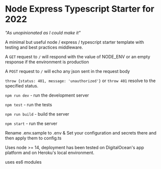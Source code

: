 # Node Express Typescript Starter for 2022

*"As unopinionated as I could make it"*

A minimal but useful node / express / typescript starter template with
testing and best practices middleware.

A `GET` request to `/` will respond with the value of NODE_ENV or an empty
response if the environment is production

A `POST` request to `/` will echo any json sent in the request body

`throw {status: 401, message: 'unauthorized'}` or `throw 401` resolve to the specified status.

`npm run dev` - run the development server

`npm test` - run the tests

`npm run build` - build the server

`npm start` - run the server

Rename .env.sample to .env & Set your configuration and secrets there and
then apply them to config.ts

Uses node >= 14, deployment has been tested on DigitalOcean's app platform
and on Heroku's local environment.

uses es6 modules